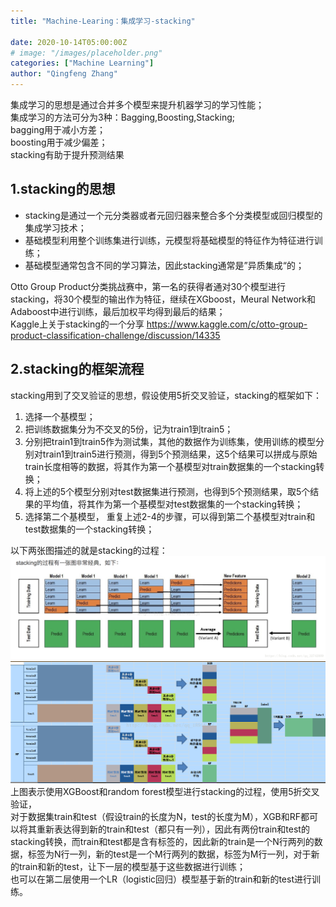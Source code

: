 ```yaml
---
title: "Machine-Learing：集成学习-stacking"

date: 2020-10-14T05:00:00Z
# image: "/images/placeholder.png"
categories: ["Machine Learning"]
author: "Qingfeng Zhang"
---
```



集成学习的思想是通过合并多个模型来提升机器学习的学习性能；  
集成学习的方法可分为3种：Bagging,Boosting,Stacking;  
bagging用于减小方差；  
boosting用于减少偏差；  
stacking有助于提升预测结果

## 1.stacking的思想

  * stacking是通过一个元分类器或者元回归器来整合多个分类模型或回归模型的集成学习技术；
  * 基础模型利用整个训练集进行训练，元模型将基础模型的特征作为特征进行训练；
  * 基础模型通常包含不同的学习算法，因此stacking通常是”异质集成“的；

Otto Group
Product分类挑战赛中，第一名的获得者通对30个模型进行stacking，将30个模型的输出作为特征，继续在XGboost，Meural
Network和Adaboost中进行训练，最后加权平均得到最后的结果；  
Kaggle上关于stacking的一个分享 <https://www.kaggle.com/c/otto-group-product-classification-challenge/discussion/14335>

## 2.stacking的框架流程

stacking用到了交叉验证的思想，假设使用5折交叉验证，stacking的框架如下：

  1. 选择一个基模型；
  2. 把训练数据集分为不交叉的5份，记为train1到train5；
  3. 分别把train1到train5作为测试集，其他的数据作为训练集，使用训练的模型分别对train1到train5进行预测，得到5个预测结果，这5个结果可以拼成与原始train长度相等的数据，将其作为第一个基模型对train数据集的一个stacking转换；
  4. 将上述的5个模型分别对test数据集进行预测，也得到5个预测结果，取5个结果的平均值，将其作为第一个基模型对test数据集的一个stacking转换； 
  5. 选择第二个基模型， 重复上述2-4的步骤，可以得到第二个基模型对train和test数据集的一个stacking转换；

以下两张图描述的就是stacking的过程：  
![](images/ensemble_learning_stacking/stacking1.jpg)  
![](images/ensemble_learning_stacking/stacking2.jpg)  
上图表示使用XGBoost和random forest模型进行stacking的过程，使用5折交叉验证，  
对于数据集train和test（假设train的长度为N，test的长度为M），XGB和RF都可以将其重新表达得到新的train和test（都只有一列），因此有两份train和test的stacking转换，而train和test都是含有标签的，因此新的train是一个N行两列的数据，标签为N行一列，新的test是一个M行两列的数据，标签为M行一列，对于新的train和新的test，让下一层的模型基于这些数据进行训练；  
也可以在第二层使用一个LR（logistic回归）模型基于新的train和新的test进行训练。
